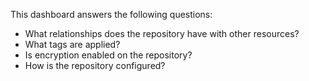 This dashboard answers the following questions:

- What relationships does the repository have with other resources?
- What tags are applied?
- Is encryption enabled on the repository?
- How is the repository configured?
